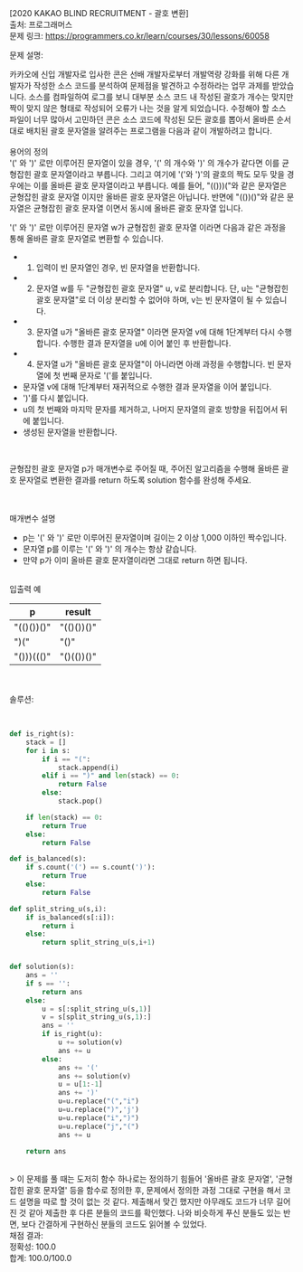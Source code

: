 [2020 KAKAO BLIND RECRUITMENT - 괄호 변환] </br>
출처: 프로그래머스 </br>
문제 링크: <https://programmers.co.kr/learn/courses/30/lessons/60058> </br>

문제 설명:

카카오에 신입 개발자로 입사한 콘은 선배 개발자로부터 개발역량 강화를 위해 다른 개발자가 작성한 소스 코드를 분석하여 문제점을 발견하고 수정하라는 업무 과제를 받았습니다. 소스를 컴파일하여 로그를 보니 대부분 소스 코드 내 작성된 괄호가 개수는 맞지만 짝이 맞지 않은 형태로 작성되어 오류가 나는 것을 알게 되었습니다.
수정해야 할 소스 파일이 너무 많아서 고민하던 콘은 소스 코드에 작성된 모든 괄호를 뽑아서 올바른 순서대로 배치된 괄호 문자열을 알려주는 프로그램을 다음과 같이 개발하려고 합니다.
</br>
</br>
용어의 정의</br>
'(' 와 ')' 로만 이루어진 문자열이 있을 경우, '(' 의 개수와 ')' 의 개수가 같다면 이를 균형잡힌 괄호 문자열이라고 부릅니다.
그리고 여기에 '('와 ')'의 괄호의 짝도 모두 맞을 경우에는 이를 올바른 괄호 문자열이라고 부릅니다.
예를 들어, "(()))("와 같은 문자열은 균형잡힌 괄호 문자열 이지만 올바른 괄호 문자열은 아닙니다.
반면에 "(())()"와 같은 문자열은 균형잡힌 괄호 문자열 이면서 동시에 올바른 괄호 문자열 입니다.

'(' 와 ')' 로만 이루어진 문자열 w가 균형잡힌 괄호 문자열 이라면 다음과 같은 과정을 통해 올바른 괄호 문자열로 변환할 수 있습니다.

- 1. 입력이 빈 문자열인 경우, 빈 문자열을 반환합니다. 
- 2. 문자열 w를 두 "균형잡힌 괄호 문자열" u, v로 분리합니다. 단, u는 "균형잡힌 괄호 문자열"로 더 이상 분리할 수 없어야 하며, v는 빈 문자열이 될 수 있습니다. 
- 3. 문자열 u가 "올바른 괄호 문자열" 이라면 문자열 v에 대해 1단계부터 다시 수행합니다. 수행한 결과 문자열을 u에 이어 붙인 후 반환합니다. 
- 4. 문자열 u가 "올바른 괄호 문자열"이 아니라면 아래 과정을 수행합니다. 빈 문자열에 첫 번째 문자로 '('를 붙입니다. 
- 문자열 v에 대해 1단계부터 재귀적으로 수행한 결과 문자열을 이어 붙입니다. 
- ')'를 다시 붙입니다. 
- u의 첫 번째와 마지막 문자를 제거하고, 나머지 문자열의 괄호 방향을 뒤집어서 뒤에 붙입니다. 
- 생성된 문자열을 반환합니다.

</br>

균형잡힌 괄호 문자열 p가 매개변수로 주어질 때, 주어진 알고리즘을 수행해 올바른 괄호 문자열로 변환한 결과를 return 하도록 solution 함수를 완성해 주세요.

</br>
</br>
매개변수 설명</br>

- p는 '(' 와 ')' 로만 이루어진 문자열이며 길이는 2 이상 1,000 이하인 짝수입니다.
- 문자열 p를 이루는 '(' 와 ')' 의 개수는 항상 같습니다.
- 만약 p가 이미 올바른 괄호 문자열이라면 그대로 return 하면 됩니다.

</br>
입출력 예</br>

|p|result|
|--|-----|
|"(()())()"|"(()())()"|
|")("|"()"|
|"()))((()"|"()(())()"|

</br>
</br>
솔루션:</br>
</br>

```python

def is_right(s):
    stack = []
    for i in s:
        if i == "(":
            stack.append(i)
        elif i == ")" and len(stack) == 0:
            return False
        else:
            stack.pop()

    if len(stack) == 0:
        return True
    else:
        return False

def is_balanced(s):
    if s.count('(') == s.count(')'):
        return True
    else:
        return False

def split_string_u(s,i):
    if is_balanced(s[:i]):
        return i
    else:
        return split_string_u(s,i+1)


def solution(s):
    ans = ''
    if s == '':
        return ans
    else:
        u = s[:split_string_u(s,1)]
        v = s[split_string_u(s,1):]
        ans = ''
        if is_right(u):
            u += solution(v)
            ans += u
        else:
            ans += '('
            ans += solution(v)
            u = u[1:-1]
            ans += ')'
            u=u.replace("(","i")
            u=u.replace(")",'j')
            u=u.replace("i",")")
            u=u.replace("j","(")
            ans += u

    return ans
```

</br>
> 이 문제를 풀 때는 도저히 함수 하나로는 정의하기 힘들어 '올바른 괄호 문자열', '균형잡힌 괄호 문자열' 등을 함수로 정의한 후, 문제에서 정의한 과정 그대로
  구현을 해서 코드 설명을 따로 할 것이 없는 것 같다. 제출해서 맞긴 했지만 아무래도 코드가 너무 길어진 것 같아 제출한 후 다른 분들의 코드를 확인했다. 
  나와 비슷하게 푸신 분들도 있는 반면, 보다 간결하게 구현하신 분들의 코드도 읽어볼 수 있었다. 
 

</br>
채점 결과:</br>
정확성: 100.0</br>
합계: 100.0/100.0 

